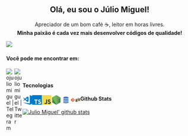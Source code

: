 <h2 align="center">Olá, eu sou o Júlio Miguel!</h2>

<p align="center">Apreciador de um bom café ☕, leitor em horas livres. <br/> <b> Minha paixão é cada vez mais desenvolver códigos de qualidade! </b> </p>

![](https://komarev.com/ghpvc/?username=ojuliomiguel&color=green)

#### Você pode me encontrar em:

[ <img align="left" alt="ojuliomiguel | Telegram" width="22px" src="https://cdn.jsdelivr.net/npm/simple-icons@v3/icons/telegram.svg" />][telegram]
[ <img align="left" alt="ojuliomiguel | Twitter" width="22px" src="https://cdn.jsdelivr.net/npm/simple-icons@v3/icons/twitter.svg" />][twitter]

<br />

#### Tecnologias

<img align="left" alt="Visual Studio Code" width="26px" src="https://raw.githubusercontent.com/github/explore/80688e429a7d4ef2fca1e82350fe8e3517d3494d/topics/visual-studio-code/visual-studio-code.png" />
<img align="left" alt="Typescript" width="26px" src="https://raw.githubusercontent.com/github/explore/78df643247d429f6cc873026c0622819ad797942/topics/typescript/typescript.png" />
<img align="left" alt="JavaScript" width="26px" src="https://raw.githubusercontent.com/github/explore/80688e429a7d4ef2fca1e82350fe8e3517d3494d/topics/javascript/javascript.png" />
<img align="left" alt="Node.js" width="26px" src="https://raw.githubusercontent.com/github/explore/80688e429a7d4ef2fca1e82350fe8e3517d3494d/topics/nodejs/nodejs.png" />
<img align="left" alt="sql" width="26px" src="https://raw.githubusercontent.com/github/explore/80688e429a7d4ef2fca1e82350fe8e3517d3494d/topics/sql/sql.png" />
<img align="left" alt="git" width="26px" src="https://raw.githubusercontent.com/github/explore/80688e429a7d4ef2fca1e82350fe8e3517d3494d/topics/git/git.png" />

#### Github Stats
[![Julio Miguel' github stats](https://github-readme-stats.vercel.app/api?username=ojuliomiguel&show_icons=true&count_private=true&include_all_commits=true&hide_title=true)](https://github.com/anuraghazra/github-readme-stats)

<!--
**ojuliomiguel/ojuliomiguel** is a ✨ _special_ ✨ repository because its `README.md` (this file) appears on your GitHub profile.

Here are some ideas to get you started:

- 🔭 I’m currently working on ...
- 🌱 I’m currently learning ...
- 👯 I’m looking to collaborate on ...
- 🤔 I’m looking for help with ...
- 💬 Ask me about ...
- 📫 How to reach me: ...
- 😄 Pronouns: ...
- ⚡ Fun fact: ...
-->

[telegram]: https://t.me/juliomiguelsouza
[twitter]: https://twitter.com/ojuliomiguel
